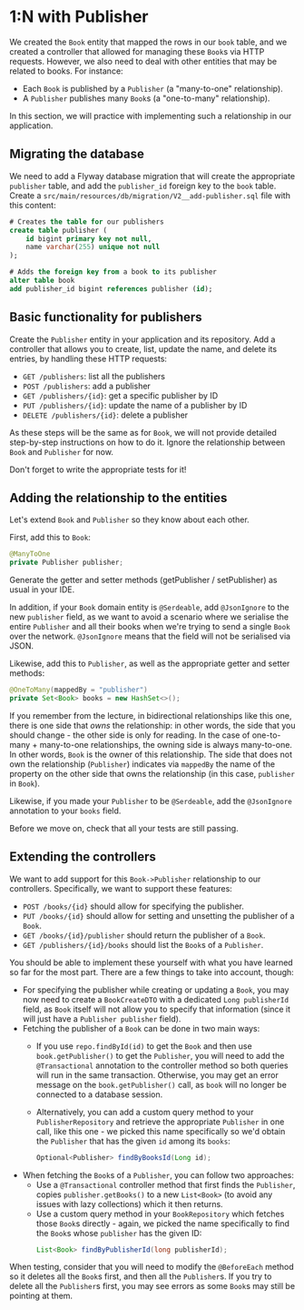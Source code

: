 # 1:N with Publisher

We created the `Book` entity that mapped the rows in our `book` table, and we created a controller that allowed for managing these `Book`s via HTTP requests.
However, we also need to deal with other entities that may be related to books.
For instance:

* Each `Book` is published by a `Publisher` (a "many-to-one" relationship).
* A `Publisher` publishes many `Book`s (a "one-to-many" relationship).

In this section, we will practice with implementing such a relationship in our application.

## Migrating the database

We need to add a Flyway database migration that will create the appropriate `publisher` table, and add the `publisher_id` foreign key to the `book` table.
Create a `src/main/resources/db/migration/V2__add-publisher.sql` file with this content:

```sql
# Creates the table for our publishers
create table publisher (
    id bigint primary key not null,
    name varchar(255) unique not null
);

# Adds the foreign key from a book to its publisher
alter table book
add publisher_id bigint references publisher (id);
```

## Basic functionality for publishers

Create the `Publisher` entity in your application and its repository.
Add a controller that allows you to create, list, update the name, and delete its entries, by handling these HTTP requests:

* `GET /publishers`: list all the publishers
* `POST /publishers`: add a publisher
* `GET /publishers/{id}`: get a specific publisher by ID
* `PUT /publishers/{id}`: update the name of a publisher by ID
* `DELETE /publishers/{id}`: delete a publisher

As these steps will be the same as for `Book`, we will not provide detailed step-by-step instructions on how to do it.
Ignore the relationship between `Book` and `Publisher` for now.

Don't forget to write the appropriate tests for it!

## Adding the relationship to the entities

Let's extend `Book` and `Publisher` so they know about each other.

First, add this to `Book`:

```java
@ManyToOne
private Publisher publisher;
```

Generate the getter and setter methods (getPublisher / setPublisher) as usual in your IDE.

In addition, if your `Book` domain entity is `@Serdeable`, add `@JsonIgnore` to the new `publisher` field, as we want to avoid a scenario where we serialise the entire `Publisher` and all their books when we're trying to send a single `Book` over the network.
`@JsonIgnore` means that the field will not be serialised via JSON.

Likewise, add this to `Publisher`, as well as the appropriate getter and setter methods:

```java
@OneToMany(mappedBy = "publisher")
private Set<Book> books = new HashSet<>();
```

If you remember from the lecture, in bidirectional relationships like this one, there is one side that *owns* the relationship: in other words, the side that you should change - the other side is only for reading.
In the case of one-to-many + many-to-one relationships, the owning side is always many-to-one.
In other words, `Book` is the owner of this relationship.
The side that does not own the relationship (`Publisher`) indicates via `mappedBy` the name of the property on the other side that owns the relationship (in this case, `publisher` in `Book`).

Likewise, if you made your `Publisher` to be `@Serdeable`, add the `@JsonIgnore` annotation to your `books` field.

Before we move on, check that all your tests are still passing.

## Extending the controllers

We want to add support for this `Book->Publisher` relationship to our controllers.
Specifically, we want to support these features:

* `POST /books/{id}` should allow for specifying the publisher.
* `PUT /books/{id}` should allow for setting and unsetting the publisher of a `Book`.
* `GET /books/{id}/publisher` should return the publisher of a `Book`.
* `GET /publishers/{id}/books` should list the `Book`s of a `Publisher`.

You should be able to implement these yourself with what you have learned so far for the most part.
There are a few things to take into account, though:

  * For specifying the publisher while creating or updating a `Book`, you may now need to create a `BookCreateDTO` with a dedicated `Long publisherId` field, as `Book` itself will not allow you to specify that information (since it will just have a `Publisher publisher` field).
  * Fetching the publisher of a `Book` can be done in two main ways:
    * If you use `repo.findById(id)` to get the `Book` and then use `book.getPublisher()` to get the `Publisher`, you will need to add the `@Transactional` annotation to the controller method so both queries will run in the same transaction.
    Otherwise, you may get an error message on the `book.getPublisher()` call, as `book` will no longer be connected to a database session.
    * Alternatively, you can add a custom query method to your `PublisherRepository` and retrieve the appropriate `Publisher` in one call, like this one - we picked this name specifically so we'd obtain the `Publisher` that has the given `id` among its `books`:

      ```java
      Optional<Publisher> findByBooksId(Long id);
      ```
  * When fetching the `Book`s of a `Publisher`, you can follow two approaches:
    * Use a `@Transactional` controller method that first finds the `Publisher`, copies `publisher.getBooks()` to a new `List<Book>` (to avoid any issues with lazy collections) which it then returns.
    * Use a custom query method in your `BookRepository` which fetches those `Book`s directly - again, we picked the name specifically to find the `Book`s whose `publisher` has the given ID:
      ```java
      List<Book> findByPublisherId(long publisherId);
      ```

When testing, consider that you will need to modify the `@BeforeEach` method so it deletes all the `Book`s first, and then all the `Publisher`s.
If you try to delete all the `Publisher`s first, you may see errors as some `Book`s may still be pointing at them.

